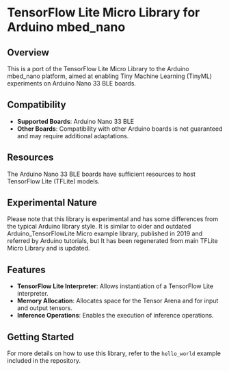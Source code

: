 
# TensorFlow Lite Micro Library for Arduino mbed_nano

## Overview

This is a port of the TensorFlow Lite Micro Library to the Arduino mbed_nano platform, aimed at enabling Tiny Machine Learning (TinyML) experiments on Arduino Nano 33 BLE boards.

## Compatibility

- **Supported Boards**: Arduino Nano 33 BLE
- **Other Boards**: Compatibility with other Arduino boards is not guaranteed and may require additional adaptations.

## Resources

The Arduino Nano 33 BLE boards have sufficient resources to host TensorFlow Lite (TFLite) models.

## Experimental Nature

Please note that this library is experimental and has some differences from the typical Arduino library style.
It is similar to older and outdated Arduino_TensorFlowLite Micro example library, published in 2019 and referred by Arduino tutorials, but It has been regenerated from main TFLite Micro Library and is updated.

## Features

- **TensorFlow Lite Interpreter**: Allows instantiation of a TensorFlow Lite interpreter.
- **Memory Allocation**: Allocates space for the Tensor Arena and for input and output tensors.
- **Inference Operations**: Enables the execution of inference operations.

## Getting Started

For more details on how to use this library, refer to the `hello_world` example included in the repository.


